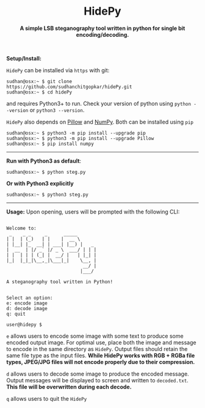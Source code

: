 <h1 align="center"><b>HidePy</b></h1>
<p align="center"><b>A simple LSB steganography tool written in python for single bit encoding/decoding.</b></p>
</br>

**Setup/Install:**

`HidePy` can be installed via `https` with git:

```console
sudhan@osx:~ $ git clone https://github.com/sudhanchitgopkar/hidePy.git
sudhan@osx:~ $ cd hidePy
```

and requires Python3+ to run. Check your version of python using `python --version` or `python3 --version`.

`HidePy` also depends on [Pillow](https://pillow.readthedocs.io/en/stable/) and [NumPy](https://numpy.org/). Both can be installed using `pip`
```console
sudhan@osx:~ $ python3 -m pip install --upgrade pip
sudhan@osx:~ $ python3 -m pip install --upgrade Pillow
sudhan@osx:~ $ pip install numpy
```
---
**Run with Python3 as default**:
```console
sudhan@osx:~ $ python steg.py
```
**Or with Python3 explicitly**
```console
sudhan@osx:~ $ python3 steg.py
```
---
**Usage:**
Upon opening, users will be prompted with the following CLI:

```console

Welcome to:
 _    _ _     _      _____
| |  | (_)   | |    |  __ \
| |__| |_  __| | ___| |__) |   _
|  __  | |/ _` |/ _ \  ___/ | | |
| |  | | | (_| |  __/ |   | |_| |
|_|  |_|_|\__,_|\___|_|    \__, |
                            __/ |
                           |___/

A steganography tool written in Python!


Select an option:
e: encode image
d: decode image
q: quit

user@hidepy $
```

`e` allows users to encode some image with some text to produce some encoded output image. For optimal use, place both the image and message to encode in the same directory as `HidePy`. Output files should retain the same file type as the input files. **While HidePy works with RGB + RGBa file types, JPEG/JPG files will not encode properly due to their compression.**

`d` allows users to decode some image to produce the encoded message. Output messages will be displayed to screen and written to `decoded.txt`. **This file will be overwritten during each decode.**

`q` allows users to quit the `HidePy`

